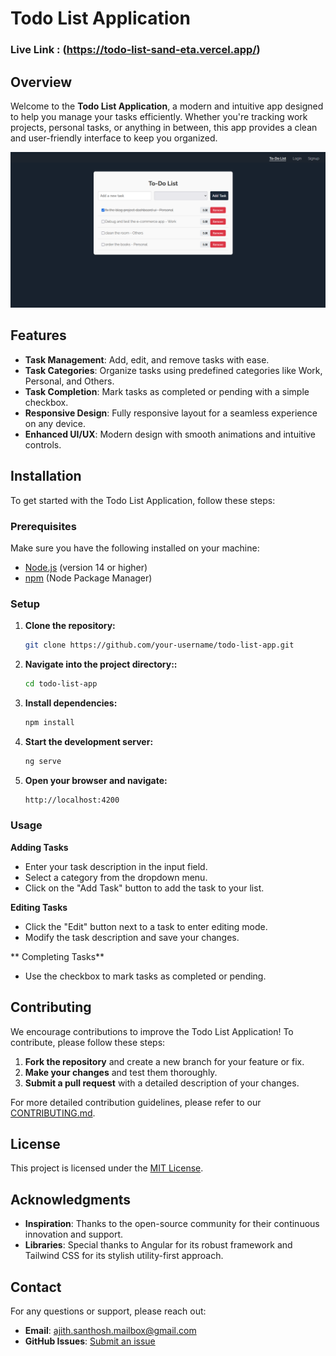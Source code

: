 # Todo List Application

### Live Link : (https://todo-list-sand-eta.vercel.app/)

## Overview

Welcome to the **Todo List Application**, a modern and intuitive app designed to help you manage your tasks efficiently. Whether you're tracking work projects, personal tasks, or anything in between, this app provides a clean and user-friendly interface to keep you organized.

![project image](https://github.com/AjitHX07/Todo-List/blob/main/todolist.png)


## Features

- **Task Management**: Add, edit, and remove tasks with ease.
- **Task Categories**: Organize tasks using predefined categories like Work, Personal, and Others.
- **Task Completion**: Mark tasks as completed or pending with a simple checkbox.
- **Responsive Design**: Fully responsive layout for a seamless experience on any device.
- **Enhanced UI/UX**: Modern design with smooth animations and intuitive controls.

## Installation

To get started with the Todo List Application, follow these steps:

### Prerequisites

Make sure you have the following installed on your machine:

- [Node.js](https://nodejs.org/) (version 14 or higher)
- [npm](https://www.npmjs.com/) (Node Package Manager)

### Setup

1. **Clone the repository:**

   ```bash
   git clone https://github.com/your-username/todo-list-app.git

2. **Navigate into the project directory::**

   ```bash
   cd todo-list-app

3. **Install dependencies:**

   ```bash
   npm install

4. **Start the development server:**

   ```bash
   ng serve

5. **Open your browser and navigate:**

   ```bash
   http://localhost:4200

### Usage
 **Adding Tasks**
- Enter your task description in the input field.
- Select a category from the dropdown menu.
- Click on the "Add Task" button to add the task to your list.

 **Editing Tasks**
- Click the "Edit" button next to a task to enter editing mode.
- Modify the task description and save your changes.

** Completing Tasks**
- Use the checkbox to mark tasks as completed or pending.

## Contributing

We encourage contributions to improve the Todo List Application! To contribute, please follow these steps:

1. **Fork the repository** and create a new branch for your feature or fix.
2. **Make your changes** and test them thoroughly.
3. **Submit a pull request** with a detailed description of your changes.

For more detailed contribution guidelines, please refer to our [CONTRIBUTING.md](CONTRIBUTING.md).

## License

This project is licensed under the [MIT License](LICENSE).

## Acknowledgments

- **Inspiration**: Thanks to the open-source community for their continuous innovation and support.
- **Libraries**: Special thanks to Angular for its robust framework and Tailwind CSS for its stylish utility-first approach.

## Contact

For any questions or support, please reach out:

- **Email**: ajith.santhosh.mailbox@gmail.com
- **GitHub Issues**: [Submit an issue](https://github.com/your-username/todo-list-app/issues)
